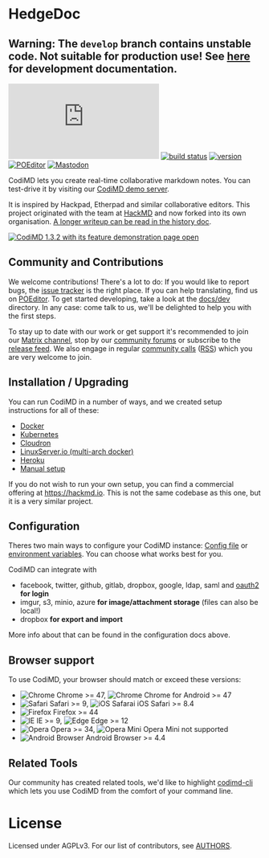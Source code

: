 HedgeDoc
===

## **Warning**: The `develop` branch contains unstable code. Not suitable for production use! See [here](docs/dev/2.0.md) for development documentation. 

[![#CodiMD on matrix.org][matrix.org-image]][matrix.org-url]
[![build status][travis-image]][travis-url]
[![version][github-version-badge]][github-release-page]
[![POEditor][poeditor-image]][poeditor-url]
[![Mastodon][social-mastodon-image]][social-mastodon]

CodiMD lets you create real-time collaborative markdown notes. You can test-drive
it by visiting our [CodiMD demo server][codimd-demo].

It is inspired by Hackpad, Etherpad and similar collaborative editors. This
project originated with the team at [HackMD](https://hackmd.io) and now forked
into its own organisation. [A longer writeup can be read in the history doc](docs/history.md).

[![CodiMD 1.3.2 with its feature demonstration page open](docs/images/CodiMD-1.3.2-features.png)][codimd-demo-features]


## Community and Contributions

We welcome contributions! There's a lot to do: If you would like to report bugs,
the [issue tracker][github-issue-tracker] is the right place. If you can help
translating, find us on [POEditor][poeditor-url]. To get started developing,
take a look at the [docs/dev](docs/dev) directory. In any case: come talk to us,
we'll be delighted to help you with the first steps.

To stay up to date with our work or get support it's recommended to join our
[Matrix channel][matrix.org-url], stop by our [community forums][codimd-community]
or subscribe to the [release feed][github-release-feed]. We also engage in
regular [community calls][codimd-community-calls] ([RSS](https://community.codimd.org/t/codimd-community-call/19.rss)) which you are very welcome to join.


## Installation / Upgrading

You can run CodiMD in a number of ways, and we created setup instructions for
all of these:

* [Docker](docs/setup/docker.md)
* [Kubernetes](docs/setup/kubernetes.md)
* [Cloudron](docs/setup/cloudron.md)
* [LinuxServer.io (multi-arch docker)](docs/setup/docker-linuxserver.md)
* [Heroku](docs/setup/heroku.md)
* [Manual setup](docs/setup/manual-setup.md)

If you do not wish to run your own setup, you can find a commercial offering at
https://hackmd.io. This is not the same codebase as this one, but it is a very
similar project.


## Configuration

Theres two main ways to configure your CodiMD instance:
[Config file](docs/configuration-config-file.md) or
[environment variables](docs/configuration-env-vars.md). You can choose what
works best for you.

CodiMD can integrate with

* facebook, twitter, github, gitlab, dropbox, google, ldap, saml and [oauth2](docs/guides/auth/oauth.md) **for login**
* imgur, s3, minio, azure **for image/attachment storage** (files can also be local!)
* dropbox **for export and import**

More info about that can be found in the configuration docs above.


## Browser support

To use CodiMD, your browser should match or exceed these versions:

- ![Chrome](https://raw.githubusercontent.com/alrra/browser-logos/HEAD/src/chrome/chrome_24x24.png) Chrome >= 47, ![Chrome](https://raw.githubusercontent.com/alrra/browser-logos/HEAD/src/chrome/chrome_24x24.png) Chrome for Android >= 47
- ![Safari](https://raw.githubusercontent.com/alrra/browser-logos/HEAD/src/safari/safari_24x24.png) Safari >= 9, ![iOS Safarai](https://raw.githubusercontent.com/alrra/browser-logos/HEAD/src/safari-ios/safari-ios_24x24.png) iOS Safari >= 8.4
- ![Firefox](https://raw.githubusercontent.com/alrra/browser-logos/HEAD/src/firefox/firefox_24x24.png) Firefox >= 44
- ![IE](https://raw.githubusercontent.com/alrra/browser-logos/HEAD/src/archive/internet-explorer_9-11/internet-explorer_9-11_24x24.png) IE >= 9, ![Edge](https://raw.githubusercontent.com/alrra/browser-logos/HEAD/src/edge/edge_24x24.png) Edge >= 12
- ![Opera](https://raw.githubusercontent.com/alrra/browser-logos/HEAD/src/opera/opera_24x24.png) Opera >= 34, ![Opera Mini](https://raw.githubusercontent.com/alrra/browser-logos/HEAD/src/opera-mini/opera-mini_24x24.png) Opera Mini not supported
- ![Android Browser](https://raw.githubusercontent.com/alrra/browser-logos/HEAD/src/android-webview-beta/android-webview-beta_24x24.png) Android Browser >= 4.4


## Related Tools

Our community has created related tools, we'd like to highlight [codimd-cli](https://github.com/codimd/cli)
which lets you use CodiMD from the comfort of your command line.


# License

Licensed under AGPLv3. For our list of contributors, see [AUTHORS](AUTHORS).

[matrix.org-image]: https://img.shields.io/matrix/codimd:matrix.org?logo=matrix&server_fqdn=matrix.org
[matrix.org-url]: https://riot.im/app/#/room/#codimd:matrix.org
[travis-image]: https://travis-ci.org/codimd/server.svg?branch=master
[travis-url]: https://travis-ci.org/codimd/server
[github-version-badge]: https://img.shields.io/github/release/codimd/server.svg
[github-release-page]: https://github.com/codimd/server/releases
[github-release-feed]: https://github.com/codimd/server/releases.atom
[github-issue-tracker]: https://github.com/codimd/server/issues/
[poeditor-image]: https://img.shields.io/badge/POEditor-translate-blue.svg
[poeditor-url]: https://poeditor.com/join/project/1OpGjF2Jir
[codimd-demo]: https://demo.codimd.org
[codimd-demo-features]: https://demo.codimd.org/features
[codimd-community]: https://community.codimd.org
[codimd-community-calls]: https://community.codimd.org/t/codimd-community-call/19
[social-mastodon]: https://social.codimd.org/mastodon
[social-mastodon-image]: https://img.shields.io/mastodon/follow/18547?domain=https%3A%2F%2Fsocial.snopyta.org&style=social
